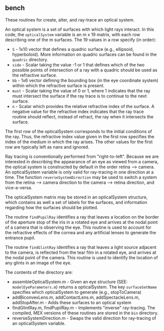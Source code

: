 ## bench

These routines for create, alter, and ray-trace an optical system.

An optical system is a set of surfaces with which light rays interact. In this code, the `opticalSystem` variable is an m x 19 matrix, with each row describing one of the m surfaces. The 19 values in a row specify (in order):

- `S` - 1x10 vector that defines a quadric surface (e.g., ellipsoid, hyperboloid). More information on quadric surfaces can be found in the `quadric` directory.
- `side` - Scalar taking the value -1 or 1 that defines which of the two possible points of intersection of a ray with a quadric should be used as the refractive surface.
- `bb` - 1x6 vector defining the bounding box (in the eye coordinate system) within which the refractive surface is present.
- `must` - Scalar taking the value of 0 or 1, where 1 indicates that the ray must intersect the surface if the ray trace is to continue to the next surface.
- `n` - Scalar which provides the relative refractive index of the surface. A negative value for the refractive index indicates that the ray trace routine should reflect, instead of refract, the ray when it intersects the surface.

The first row of the opticalSystem corresponds to the initial conditions of the ray. Thus, the refractive index value given in the first row specifies the index of the medium in which the ray arises. The other values for the first row are typically left as nans and ignored.

Ray tracing is conventionally performed from "right-to-left". Because we are interested in describing the appearance of an eye as viewed from a camera, the optical system is constructed by default in the order retina --> camera. An opticalSystem variable is only valid for ray-tracing in one direction at a time. The function `reverseSystemDirection` may be used to switch a system from the retina --> camera direction to the camera --> retina direction, and vice-a-versa.

The opticalSystem matrix may be stored in an opticalSystem structure, which contains as well a set of labels for the surfaces, and information regarding how the surfaces should be plotted.

The routine `findPupilRay` identifies a ray that leaves a location on the border of the aperture stop of the iris in a rotated eye and arrives at the nodal point of a camera that is observing the eye. This routine is used to account for the refractive effects of the cornea and any artificial lenses to generate the entrance pupil.

The routine `findGlintRay` identifies a ray that leaves a light source adjacent to the camera, is reflected from the tear film in a rotated eye, and arrives at the nodal point of the camera. This routine is used to identify the location of any glints in an image of the eye.

The contents of the directory are:

- assembleOpticalSystem.m - Given an eye structure (SEE: `modelEyeParameters.m`) returns a opticalSystem. The key `surfaceSetName` specifies which opticalSystem to generate (e.g., stopToCamera)- addBiconvexLens.m, addContactLens.m, addSpectacleLens.m, addStopAfter.m - Adds these surfaces to an optical system- findGlintRay.m, findPupilRay.m - Implements "inverse" ray-tracing. The compiled, MEX versions of these routines are stored in the `bin` directory.- reverseSystemDirection.m - Swaps the valid direction for ray-tracing of an opticalSystem variable.
